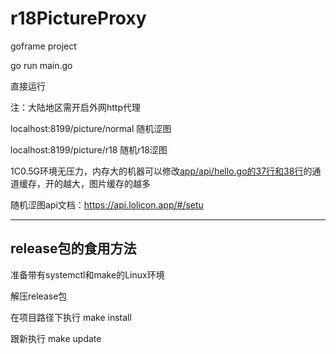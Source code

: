 # r18PictureProxy

goframe project

go run main.go 

直接运行 

注：大陆地区需开启外网http代理 

localhost:8199/picture/normal 随机涩图 

localhost:8199/picture/r18 随机r18涩图 

1C0.5G环境无压力，内存大的机器可以修改[app/api/hello.go的37行和38行](https://github.com/yangge2333/r18PictureProxy/blob/main/app/api/hello.go#L37)的通道缓存，开的越大，图片缓存的越多

随机涩图api文档：https://api.lolicon.app/#/setu

-------

## release包的食用方法

准备带有systemctl和make的Linux环境

解压release包

在项目路径下执行 make install

跟新执行 make update
